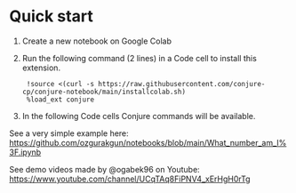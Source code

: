 # Quick start

1. Create a new notebook on Google Colab
2. Run the following command (2 lines) in a Code cell to install this extension.

        !source <(curl -s https://raw.githubusercontent.com/conjure-cp/conjure-notebook/main/installcolab.sh)
        %load_ext conjure

3. In the following Code cells Conjure commands will be available.

See a very simple example here: https://github.com/ozgurakgun/notebooks/blob/main/What_number_am_I%3F.ipynb

See demo videos made by @ogabek96 on Youtube: https://www.youtube.com/channel/UCqTAq8FiPNV4_xErHgH0rTg

